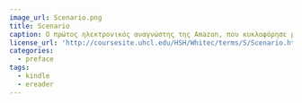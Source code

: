 ```yaml
---
image_url: Scenario.png
title: Scenario
caption: Ο πρώτος ηλεκτρονικός αναγνώστης της Amazon, που κυκλοφόρησε μόνο στις ΗΠΑ, ξεπουλήθηκε σε πεντέμισι ώρες και παρέμεινε μη διαθέσιμος για πέντε μήνες.
license_url: 'http://coursesite.uhcl.edu/HSH/Whitec/terms/S/Scenario.htm'
categories:
  - preface
tags:
  - kindle
  - ereader
---
```

